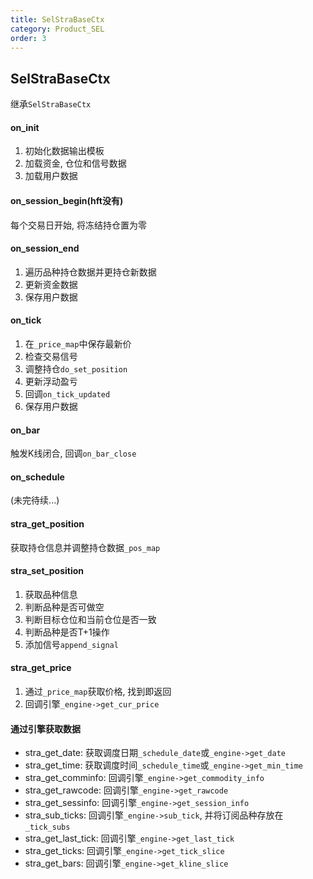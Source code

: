 ```yaml
---
title: SelStraBaseCtx
category: Product_SEL
order: 3
---
```


## SelStraBaseCtx
继承`SelStraBaseCtx`

#### on_init
1. 初始化数据输出模板
2. 加载资金, 仓位和信号数据
3. 加载用户数据

#### on_session_begin(hft没有)
每个交易日开始, 将冻结持仓置为零

#### on_session_end
1. 遍历品种持仓数据并更持仓新数据
2. 更新资金数据
3. 保存用户数据

#### on_tick
1. 在`_price_map`中保存最新价
2. 检查交易信号
3. 调整持仓`do_set_position`
4. 更新浮动盈亏
5. 回调`on_tick_updated`
6. 保存用户数据

#### on_bar
触发K线闭合, 回调`on_bar_close`

#### on_schedule
(未完待续...)

#### stra_get_position
获取持仓信息并调整持仓数据`_pos_map`

#### stra_set_position
1. 获取品种信息
2. 判断品种是否可做空
3. 判断目标仓位和当前仓位是否一致
4. 判断品种是否T+1操作
5. 添加信号`append_signal`

#### stra_get_price
1. 通过`_price_map`获取价格, 找到即返回
2. 回调引擎`_engine->get_cur_price`

#### 通过引擎获取数据
- stra_get_date: 获取调度日期`_schedule_date`或`_engine->get_date`
- stra_get_time: 获取调度时间`_schedule_time`或`_engine->get_min_time`
- stra_get_comminfo: 回调引擎`_engine->get_commodity_info`
- stra_get_rawcode: 回调引擎`_engine->get_rawcode`
- stra_get_sessinfo: 回调引擎`_engine->get_session_info`
- stra_sub_ticks: 回调引擎`_engine->sub_tick`, 并将订阅品种存放在`_tick_subs`
- stra_get_last_tick: 回调引擎`_engine->get_last_tick`
- stra_get_ticks: 回调引擎`_engine->get_tick_slice`
- stra_get_bars: 回调引擎`_engine->get_kline_slice`
